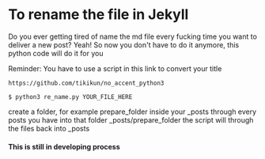 # To rename the file in Jekyll
Do you ever getting tired of name the md file every fucking time you want to deliver a new post?
Yeah! So now you don't have to do it anymore, this python code will do it for you

Reminder: You have to use a script in this link to convert your title 

~~~
https://github.com/tikikun/no_accent_python3
~~~

~~~ terminal
$ python3 re_name.py YOUR_FILE_HERE
~~~

create a folder, for example prepare_folder inside your _posts
through every posts you have into that folder
_posts/prepare_folder
the script will through the files back into _posts



#### This is still in developing process
